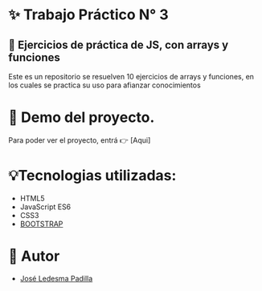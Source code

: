 # ✨ Trabajo Práctico N° 3

## 📓 Ejercicios de práctica de JS, con arrays y funciones

Este es un repositorio se resuelven 10 ejercicios de arrays y funciones, en los cuales se practica su uso para afianzar conocimientos

# 🎇 Demo del proyecto.

Para poder ver el proyecto, entrá 👉 [Aqui]

# 💡Tecnologias utilizadas:

- HTML5
- JavaScript ES6
- CSS3
- [BOOTSTRAP](https://getbootstrap.com/docs/5.3/getting-started/introduction/)

# 📢 Autor

- [José Ledesma Padilla](https://github.com/ledesmapadilla)
